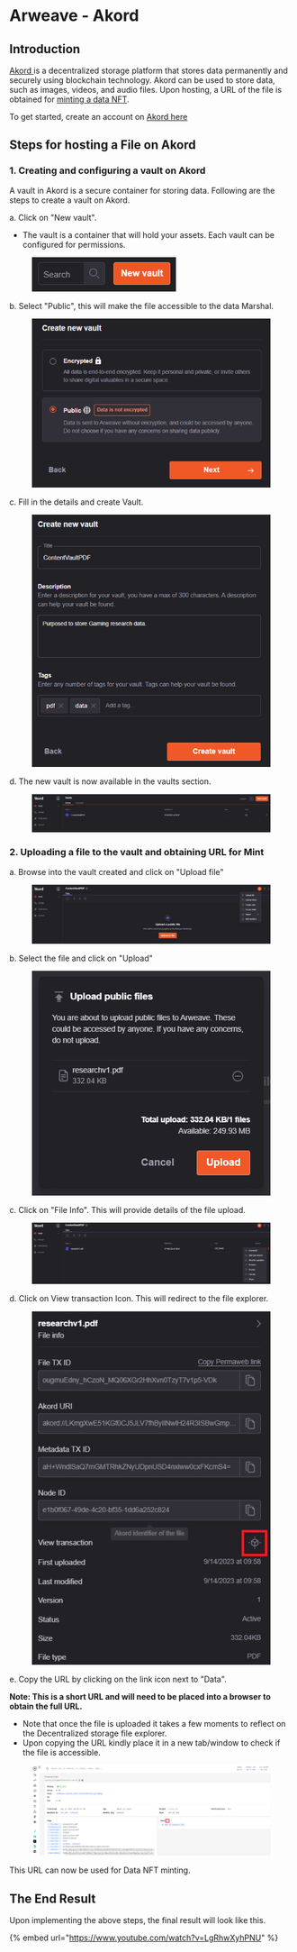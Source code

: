 # Arweave - Akord

## Introduction

[Akord ](https://akord.com/)is a decentralized storage platform that stores data permanently and securely using blockchain technology. Akord can be used to store data, such as images, videos, and audio files. Upon hosting, a URL of the file is obtained for [minting a data NFT](../../product/data-dex/minting-a-data-nft.md).

To get started, create an account on [Akord here](https://akord.com/)

## Steps for hosting a File on Akord

### **1. Creating and configuring a vault on Akord**

A vault in Akord is a secure container for storing data. Following are the steps to create a vault on Akord.

&#x20;a. Click on "New vault".

* The vault is a container that will hold your assets. Each vault can be configured for permissions.

<figure><img src="../../.gitbook/assets/image (105).png" alt=""><figcaption></figcaption></figure>

&#x20;b. Select "Public", this will make the file accessible to the data Marshal.

<figure><img src="../../.gitbook/assets/image (106).png" alt=""><figcaption></figcaption></figure>

&#x20;c. Fill in the details and create Vault.

<figure><img src="../../.gitbook/assets/image (107).png" alt=""><figcaption></figcaption></figure>

&#x20;d. The new vault is now available in the vaults section.

<figure><img src="../../.gitbook/assets/image (108).png" alt=""><figcaption></figcaption></figure>

### **2. Uploading a file to the vault and obtaining URL for Mint**

&#x20;a. Browse into the vault created and click on "Upload file"

<figure><img src="../../.gitbook/assets/image (110).png" alt=""><figcaption></figcaption></figure>

&#x20;b. Select the file and click on "Upload"

<figure><img src="../../.gitbook/assets/image (111).png" alt=""><figcaption></figcaption></figure>

&#x20;c. Click on "File Info". This will provide details of the file upload.

<figure><img src="../../.gitbook/assets/image (112).png" alt=""><figcaption></figcaption></figure>

&#x20;d. Click on View transaction Icon. This will redirect to the file explorer.

<figure><img src="../../.gitbook/assets/image (113).png" alt=""><figcaption></figcaption></figure>

&#x20;e. Copy the URL by clicking on the link icon next to "Data".

**Note: This is a short URL and will need to be placed into a browser to obtain the full URL.**

* Note that once the file is uploaded it takes a few moments to reflect on the Decentralized storage file explorer.
* Upon copying the URL kindly place it in a new tab/window to check if the file is accessible.

<figure><img src="../../.gitbook/assets/image (115).png" alt=""><figcaption></figcaption></figure>

This URL can now be used for Data NFT minting.

## The End Result

Upon implementing the above steps, the final result will look like this.&#x20;

{% embed url="https://www.youtube.com/watch?v=LgRhwXyhPNU" %}
